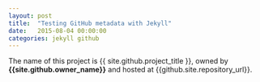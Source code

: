 ```yaml
---
layout: post
title:  "Testing GitHub metadata with Jekyll"
date:   2015-08-04 00:00:00
categories: jekyll github
---
```


The name of this project is {{ site.github.project_title }}, owned by
**{{site.github.owner_name}}** and hosted at {{github.site.repository_url}}.
